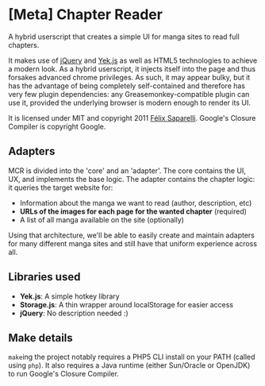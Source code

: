 [Meta] Chapter Reader
=====================

A hybrid userscript that creates a simple UI for manga sites to read full chapters.

It makes use of [jQuery](http://jquery.com) and [Yek.js](http://passcod.net/yek.js)
as well as HTML5 technologies to achieve a modern look. As a hybrid userscript, it
injects itself into the page and thus forsakes advanced chrome privileges. As such,
it may appear bulky, but it has the advantage of being completely self-contained
and therefore has very few plugin dependencies: any Greasemonkey-compatible plugin
can use it, provided the underlying browser is modern enough to render its UI.

It is licensed under MIT and copyright 2011 [Félix Saparelli](http://passcod.net).
Google's Closure Compiler is copyright Google.

Adapters
--------

MCR is divided into the 'core' and an 'adapter'. The core contains the UI, UX,
and implements the base logic. The adapter contains the chapter logic: it queries
the target website for:

 * Information about the manga we want to read (author, description, etc)
 * __URLs of the images for each page for the wanted chapter__ (required)
 * A list of all manga available on the site (optionally)

Using that architecture, we'll be able to easily create and maintain adapters for
many different manga sites and still have that uniform experience across all.

Libraries used
--------------

 * __Yek.js__: A simple hotkey library
 * __Storage.js__: A thin wrapper around localStorage for easier access
 * __jQuery__: No description needed :)

Make details
------------

`make`ing the project notably requires a PHP5 CLI install on your PATH
(called using `php`). It also requires a Java runtime (either Sun/Oracle
or OpenJDK) to run Google's Closure Compiler.
